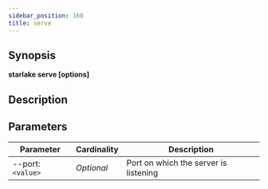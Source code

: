 ```yaml
---
sidebar_position: 160
title: serve
---
```



## Synopsis

**starlake serve [options]**

## Description


## Parameters

Parameter|Cardinality|Description
---|---|---
--port:`<value>`|*Optional*|Port on which the server is listening

